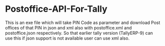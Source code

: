 # Postoffice-API-For-Tally
This is an exe file which will take PIN Code as parameter and download Post offices of that PIN  in json and xml also with postoffice.xml and postoffice.json respectively.
So that earlier tally version (TallyERP-9) can use this if json support is not available user can use xml also.
